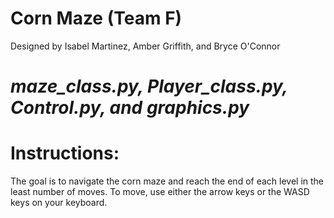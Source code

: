 # Corn Maze (Team F)

Designed by Isabel Martinez, Amber Griffith, and Bryce O'Connor

# *maze_class.py, Player_class.py, Control.py, and graphics.py*

# Instructions:
The goal is to navigate the corn maze and reach the end of each level in the least number of moves.
To move, use either the arrow keys or the WASD keys on your keyboard.
